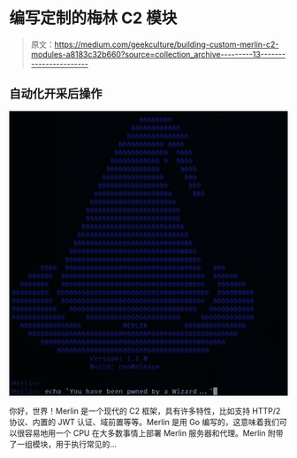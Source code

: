 # 编写定制的梅林 C2 模块

> 原文：<https://medium.com/geekculture/building-custom-merlin-c2-modules-a8183c32b660?source=collection_archive---------13----------------------->

## 自动化开采后操作

![](img/06881b09b9c03f9a4b21e4cf0f014d0d.png)

你好，世界！Merlin 是一个现代的 C2 框架，具有许多特性，比如支持 HTTP/2 协议、内置的 JWT 认证、域前置等等。Merlin 是用 Go 编写的，这意味着我们可以很容易地用一个 CPU 在大多数事情上部署 Merlin 服务器和代理。Merlin 附带了一组模块，用于执行常见的…